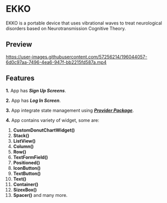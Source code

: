  # EKKO
 
 EKKO  is a portable device that uses vibrational waves to treat neurological disorders based on Neurotransmission Cognitive Theory.
 
 ## Preview
 

https://user-images.githubusercontent.com/57256214/196044057-6d0c97aa-7496-4ea6-947f-bb2215fd587a.mp4


 ## Features
 
  **1.** App has ***Sign Up Screens***.
 
  **2.** App has ***Log In Screen***.
 
  **3.** App integrate state management using ***[Provider Package](https://pub.dev/packages/provider)***.
 
  **4.** App contains variety of widget, some are:
 
  1. **CustomDonutChartWidget()**
  2. **Stack()**
  3. **ListView()**
  4. **Column()**
  5. **Row()**
  6. **TextFormField()**
  7. **Positioned()**
  8. **IconButton()**
  9. **TextButton()**
  10. **Text()**
  11. **Container()**
  12. **SizexBox()**
  13. **Spacer()**
  and many more.
